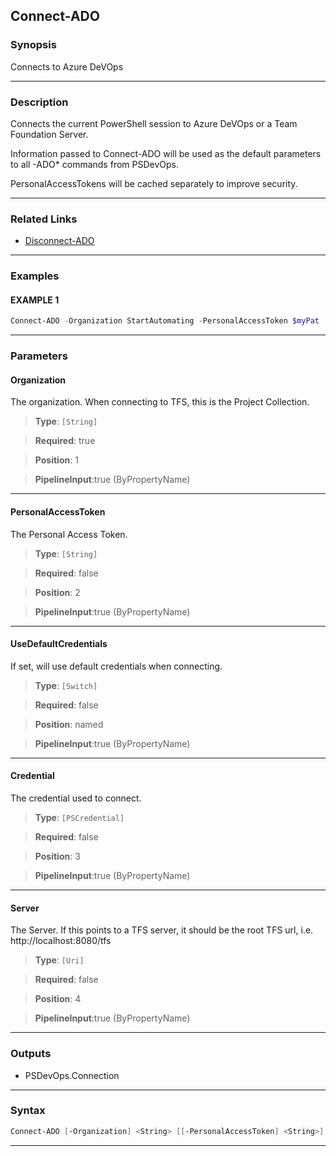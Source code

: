 Connect-ADO
-----------
### Synopsis
Connects to Azure DeVOps

---
### Description

Connects the current PowerShell session to Azure DeVOps or a Team Foundation Server.

Information passed to Connect-ADO will be used as the default parameters to all -ADO* commands from PSDevOps.

PersonalAccessTokens will be cached separately to improve security.

---
### Related Links
* [Disconnect-ADO](Disconnect-ADO.md)



---
### Examples
#### EXAMPLE 1
```PowerShell
Connect-ADO -Organization StartAutomating -PersonalAccessToken $myPat
```

---
### Parameters
#### **Organization**

The organization.
When connecting to TFS, this is the Project Collection.



> **Type**: ```[String]```

> **Required**: true

> **Position**: 1

> **PipelineInput**:true (ByPropertyName)



---
#### **PersonalAccessToken**

The Personal Access Token.



> **Type**: ```[String]```

> **Required**: false

> **Position**: 2

> **PipelineInput**:true (ByPropertyName)



---
#### **UseDefaultCredentials**

If set, will use default credentials when connecting.



> **Type**: ```[Switch]```

> **Required**: false

> **Position**: named

> **PipelineInput**:true (ByPropertyName)



---
#### **Credential**

The credential used to connect.



> **Type**: ```[PSCredential]```

> **Required**: false

> **Position**: 3

> **PipelineInput**:true (ByPropertyName)



---
#### **Server**

The Server.  If this points to a TFS server, it should be the root TFS url, i.e. http://localhost:8080/tfs



> **Type**: ```[Uri]```

> **Required**: false

> **Position**: 4

> **PipelineInput**:true (ByPropertyName)



---
### Outputs
* PSDevOps.Connection




---
### Syntax
```PowerShell
Connect-ADO [-Organization] <String> [[-PersonalAccessToken] <String>] [-UseDefaultCredentials] [[-Credential] <PSCredential>] [[-Server] <Uri>] [<CommonParameters>]
```
---

